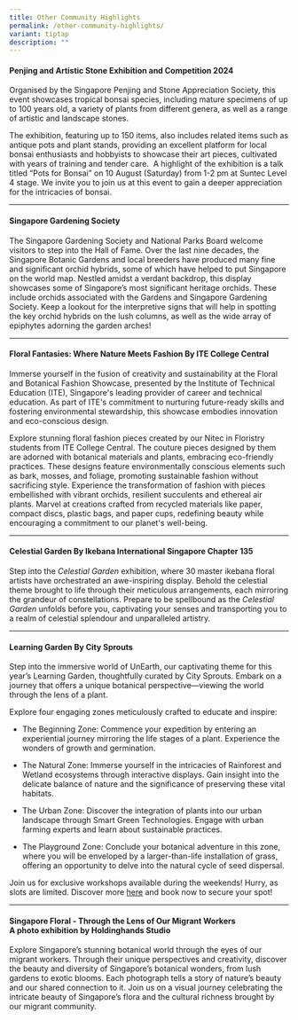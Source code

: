 ```yaml
---
title: Other Community Highlights
permalink: /other-community-highlights/
variant: tiptap
description: ""
---
```

<h4>Penjing and Artistic Stone Exhibition and Competition 2024&nbsp;</h4>
<p>Organised by the Singapore Penjing and Stone Appreciation Society, this
event showcases tropical bonsai species, including mature specimens of
up to 100 years old, a variety of plants from different genera, as well
as a range of artistic and landscape stones.</p>
<p>The exhibition, featuring up to 150 items, also includes related items
such as antique pots and plant stands, providing an excellent platform
for local bonsai enthusiasts and hobbyists to showcase their art pieces,
cultivated with years of training and tender care. &nbsp;A highlight of
the exhibition is a talk titled “Pots for Bonsai” on 10 August (Saturday)
from 1-2 pm at Suntec Level 4 stage. We invite you to join us at this event
to gain a deeper appreciation for the intricacies of bonsai.</p>
<hr>
<h4>Singapore Gardening Society</h4>
<p>The Singapore Gardening Society and National Parks Board welcome visitors
to step into the Hall of Fame. Over the last nine decades, the Singapore
Botanic Gardens and local breeders have produced many fine and significant
orchid hybrids, some of which have helped to put Singapore on the world
map. Nestled amidst a verdant backdrop, this display showcases some of
Singapore’s most significant heritage orchids. These include orchids associated
with the Gardens and Singapore Gardening Society. Keep a lookout for the
interpretive signs that will help in spotting the key orchid hybrids on
the lush columns, as well as the wide array of epiphytes adorning the garden
arches!</p>
<hr>
<h4>Floral Fantasies: Where Nature Meets Fashion By ITE College Central</h4>
<p>Immerse yourself in the fusion of creativity and sustainability at the
Floral and Botanical Fashion Showcase, presented by the Institute of Technical
Education (ITE), Singapore's leading provider of career and technical education.
As part of ITE's commitment to nurturing future-ready skills and fostering
environmental stewardship, this showcase embodies innovation and eco-conscious
design.</p>
<p>Explore stunning floral fashion pieces created by our Nitec in Floristry
students from ITE College Central. The couture pieces designed by them
are adorned with botanical materials and plants, embracing eco-friendly
practices. These designs feature environmentally conscious elements such
as bark, mosses, and foliage, promoting sustainable fashion without sacrificing
style. Experience the transformation of fashion with pieces embellished
with vibrant orchids, resilient succulents and ethereal air plants. Marvel
at creations crafted from recycled materials like paper, compact discs,
plastic bags, and paper cups, redefining beauty while encouraging a commitment
to our planet's well-being.</p>
<hr>
<h4>Celestial Garden&nbsp;By Ikebana International Singapore Chapter 135</h4>
<p>Step into the <em>Celestial Garden</em> exhibition, where 30 master ikebana
floral artists have orchestrated an awe-inspiring display. Behold the celestial
theme brought to life through their meticulous arrangements, each mirroring
the grandeur of constellations. Prepare to be spellbound as the <em>Celestial Garden</em> unfolds
before you, captivating your senses and transporting you to a realm of
celestial splendour and unparalleled artistry.</p>
<hr>
<h4>Learning Garden By City Sprouts</h4>
<p>Step into the immersive world of UnEarth, our captivating theme for this
year’s Learning Garden, thoughtfully curated by City Sprouts. Embark on
a journey that offers a unique botanical perspective—viewing the world
through the lens of a plant.</p>
<p>Explore four engaging zones meticulously crafted to educate and inspire:</p>
<ul data-tight="true" class="tight">
<li>
<p>The Beginning Zone: Commence your expedition by entering an experiential
journey mirroring the life stages of a plant. Experience the wonders of
growth and germination.</p>
</li>
<li>
<p>The Natural Zone: Immerse yourself in the intricacies of Rainforest and
Wetland ecosystems through interactive displays. Gain insight into the
delicate balance of nature and the significance of preserving these vital
habitats.</p>
</li>
<li>
<p>The Urban Zone: Discover the integration of plants into our urban landscape
through Smart Green Technologies. Engage with urban farming experts and
learn about sustainable practices.</p>
</li>
<li>
<p>The Playground Zone: Conclude your botanical adventure in this zone, where
you will be enveloped by a larger-than-life installation of grass, offering
an opportunity to delve into the natural cycle of seed dispersal.</p>
</li>
</ul>
<p>Join us for exclusive workshops available during the weekends! Hurry,
as slots are limited. Discover more <a href="https://citysprouts.com.sg/products/singapore-garden-festival-2024-unearth" rel="noopener noreferrer nofollow" target="_blank">here</a> and
book now to secure your spot!</p>
<p></p>
<hr>
<h4>Singapore Floral - Through the Lens of Our Migrant Workers<br>A photo exhibition by Holdinghands Studio</h4>
<p>Explore Singapore’s stunning botanical world through the eyes of our migrant
workers. Through their unique perspectives and creativity, discover the
beauty and diversity of Singapore’s botanical wonders, from lush gardens
to exotic blooms. Each photograph tells a story of nature’s beauty and
our shared connection to it. Join us on a visual journey celebrating the
intricate beauty of Singapore’s flora and the cultural richness brought
by our migrant community.</p>
<p></p>